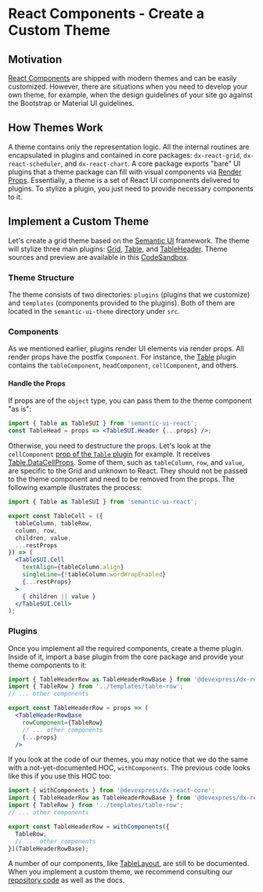 # React Components - Create a Custom Theme

## Motivation
[React Components](https://devexpress.github.io/devextreme-reactive/react/) are shipped with modern themes and can be easily customized. However, there are situations when you need to develop your own theme, for example, when the design guidelines of your site go against the Bootstrap or Material UI guidelines.

## How Themes Work
A theme contains only the representation logic. All the internal routines are encapsulated in plugins and contained in core packages: `dx-react-grid`, `dx-react-scheduler`, and `dx-react-chart`. A core package exports "bare" UI plugins that a theme package can fill with visual components via [Render Props](https://reactjs.org/docs/render-props.html). Essentially, a theme is a set of React UI components delivered to plugins. To stylize a plugin, you just need to provide necessary components to it.

## Implement a Custom Theme
Let's create a grid theme based on the [Semantic UI](https://react.semantic-ui.com/) framework. The theme will stylize three main plugins: [Grid](https://devexpress.github.io/devextreme-reactive/react/grid/docs/reference/grid/), [Table](https://devexpress.github.io/devextreme-reactive/react/grid/docs/reference/table/), and [TableHeader](https://devexpress.github.io/devextreme-reactive/react/grid/docs/reference/table-header-row/). Theme sources and preview are available in this [CodeSandbox](https://codesandbox.io/s/jmqwvjqw3).

### Theme Structure
The theme consists of two directories: `plugins` (plugins that we customize) and `templates` (components provided to the plugins). Both of them are located in the `semantic-ui-theme` directory under `src`.

### Components
As we mentioned earlier, plugins render UI elements via render props. All render props have the postfix `Component`. For instance, the [Table](https://devexpress.github.io/devextreme-reactive/react/grid/docs/reference/table/) plugin contains the `tableComponent`, `headComponent`, `cellComponent`, and others.

#### Handle the Props
If props are of the `object` type, you can pass them to the theme component "as is":
```jsx
import { Table as TableSUI } from 'semantic-ui-react';
const TableHead = props => <TableSUI.Header {...props} />;
```

Otherwise, you need to destructure the props. Let's look at the `cellComponent` [prop of the `Table` plugin](https://devexpress.github.io/devextreme-reactive/react/grid/docs/reference/table/#properties) for example. It receives [Table.DataCellProps](https://devexpress.github.io/devextreme-reactive/react/grid/docs/reference/table/#tabledatacellprops). Some of them, such as `tableColumn`, `row`, and `value`, are specific to the Grid and unknown to React. They should not be passed to the theme component and need to be removed from the props. The following example illustrates the process:

```jsx
import { Table as TableSUI } from 'semantic-ui-react';

export const TableCell = ({
  tableColumn, tableRow,
  column, row,
  children, value,
  ...restProps
}) => (
  <TableSUI.Cell
    textAlign={tableColumn.align}
    singleLine={!tableColumn.wordWrapEnabled}
    {...restProps}
  >
    { children || value }
  </TableSUI.Cell>
);
```

### Plugins
Once you implement all the required components, create a theme plugin. Inside of it, import a base plugin from the core package and provide your theme components to it:

```jsx
import { TableHeaderRow as TableHeaderRowBase } from '@devexpress/dx-react-grid';
import { TableRow } from '../templates/table-row';
// ... other components

export const TableHeaderRow = props => (
  <TableHeaderRowBase
    rowComponent={TableRow}
    // ... other components
    {...props}
  />
```

If you look at the code of our themes, you may notice that we do the same with a not-yet-documented HOC, `withComponents`. The previous code looks like this if you use this HOC too:

```jsx
import { withComponents } from '@devexpress/dx-react-core';
import { TableHeaderRow as TableHeaderRowBase } from '@devexpress/dx-react-grid';
import { TableRow } from '../templates/table-row';
// ... other components

export const TableHeaderRow = withComponents({
  TableRow,
  // ... other components
})(TableHeaderRowBase);
```

A number of our components, like [TableLayout](https://github.com/DevExpress/devextreme-reactive/blob/master/packages/dx-react-grid/src/components/table-layout.jsx), are still to be documented. When you implement a custom theme, we recommend consulting our [repository code](https://github.com/DevExpress/devextreme-reactive) as well as the docs.
